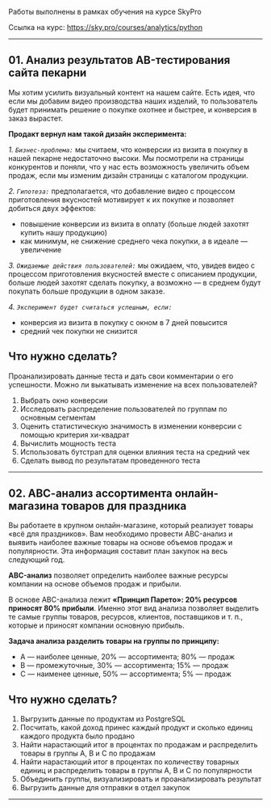 Работы выполнены в рамках обучения на курсе SkyPro

Ссылка на курс: https://sky.pro/courses/analytics/python

---

## 01. Анализ результатов АB-тестирования сайта пекарни
Мы хотим усилить визуальный контент на нашем сайте. Есть идея, что если мы добавим видео производства наших изделий, то пользователь будет принимать решение о покупке охотнее и быстрее, и конверсия в заказ вырастет. 

__Продакт вернул нам такой дизайн эксперимента:__

*1. `Бизнес-проблема:`* мы считаем, что конверсии из визита в покупку в нашей пекарне недостаточно высоки. Мы посмотрели на страницы конкурентов и поняли, что у нас есть возможность увеличить объем продаж, если мы изменим дизайн страницы с каталогом продукции.

*2. `Гипотеза:`* предполагается, что добавление видео с процессом приготовления вкусностей мотивирует к их покупке и позволяет добиться двух эффектов:
   * повышение конверсии из визита в оплату (больше людей захотят купить нашу продукцию)
   * как минимум, не снижение среднего чека покупки, а в идеале — увеличение
    
*3. `Ожидаемые действия пользователей:`* мы ожидаем, что, увидев видео с процессом приготовления вкусностей вместе с описанием продукции, больше людей захотят сделать покупку, а возможно — в среднем будут покупать больше продукции в одном заказе.

*4. `Эксперимент будет считаться успешным, если:`*
   * конверсия из визита в покупку с окном в 7 дней повысится
   * средний чек покупки не снизится

## Что нужно сделать?

Проанализировать данные теста и дать свои комментарии о его успешности. Можно ли выкатывать изменение на всех пользователей?

1. Выбрать окно конверсии
2. Исследовать распределение пользователей по группам по основным сегментам
3. Оценить статистическую значимость в изменении конверсии с помощью критерия хи-квадрат
4. Вычислить мощность теста
5. Использовать бутстрап для оценки влияния теста на средний чек
6. Сделать вывод по результатам проведенного теста

---

## 02. АВС-анализ ассортимента онлайн-магазина товаров для праздника

Вы работаете в крупном онлайн-магазине, который реализует товары «всё для праздников». Вам необходимо провести ABC-анализ и выявить наиболее важные товары на основе объемов продаж и популярности. Эта информация составит план закупок на весь следующий год.

**ABC-анализ** позволяет определить наиболее важные ресурсы компании на основе объемов продаж и прибыли.

В основе ABC-анализа лежит __«Принцип Парето»: 20% ресурсов приносят 80% прибыли__. Именно этот вид анализа позволяет выделить те самые  группы товаров, ресурсов, клиентов, поставщиков и т. п., которые и приносят компании основную прибыль.

__Задача анализа разделить товары на группы по принципу:__

- А — наиболее ценные, 20% — ассортимента; 80% — продаж
- В — промежуточные, 30% — ассортимента; 15% — продаж
- С — наименее ценные, 50% — ассортимента; 5% — продаж

## Что нужно сделать?

1. Выгрузить данные по продуктам из PostgreSQL
2. Посчитать, какой доход принес каждый продукт и сколько единиц каждого продукта было продано
3. Найти нарастающий итог в процентах по продажам и распределить товары в группы A, B и C по продажам
4. Найти нарастающий итог в процентах по количеству товарных единиц и распределить товары в группы A, B и C по популярности
5. Объединить группы, визуализировать и проанализировать результат
6. Выгрузить данные для отправки в отдел закупок

---
